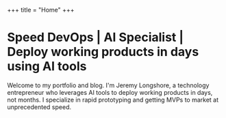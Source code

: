 +++
title = "Home"
+++

# Speed DevOps | AI Specialist | Deploy working products in days using AI tools

Welcome to my portfolio and blog. I'm Jeremy Longshore, a technology entrepreneur who leverages AI tools to deploy working products in days, not months. I specialize in rapid prototyping and getting MVPs to market at unprecedented speed.